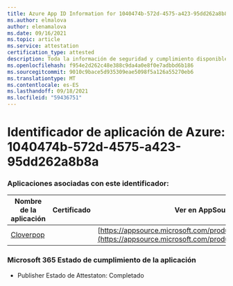 ```yaml
---
title: Azure App ID Information for 1040474b-572d-4575-a423-95dd262a8b8a
ms.author: elmalova
author: elenamalova
ms.date: 09/16/2021
ms.topic: article
ms.service: attestation
certification_type: attested
description: Toda la información de seguridad y cumplimiento disponible para 1040474b-572d-4575-a423-95dd262a8b8a.
ms.openlocfilehash: f954e2d262c48e388c9da4a0e8f0e7adbbd6b186
ms.sourcegitcommit: 9010c9bace5d935309eae5098f5a126a55270eb6
ms.translationtype: MT
ms.contentlocale: es-ES
ms.lasthandoff: 09/18/2021
ms.locfileid: "59436751"
---
```

# <a name="azure-app-id-1040474b-572d-4575-a423-95dd262a8b8a"></a>Identificador de aplicación de Azure: 1040474b-572d-4575-a423-95dd262a8b8a


### <a name="apps-associated-with-this-id"></a>Aplicaciones asociadas con este identificador:
| **Nombre de la aplicación** | **Certificado** | **Ver en AppSource** |
|--------------|---------------|-----------------------|
| [Cloverpop](https://docs.microsoft.com/microsoft-365-app-certification/forward/WA200001803) |  | [https://appsource.microsoft.com/product/office/WA200001803](https://appsource.microsoft.com/product/office/WA200001803) |

### <a name="microsoft-365-app-compliance-status"></a>Microsoft 365 Estado de cumplimiento de la aplicación
- Publisher Estado de Attestaton: Completado

